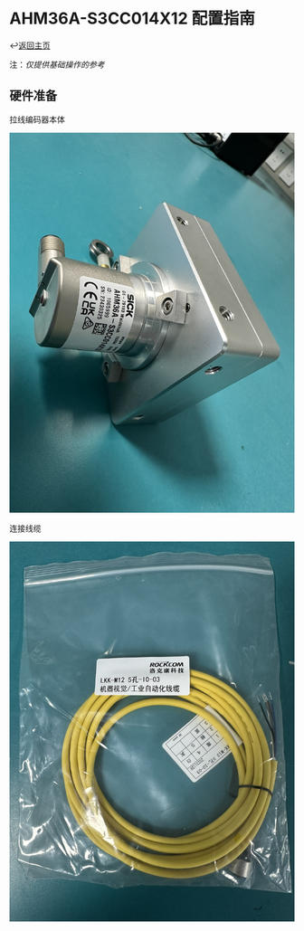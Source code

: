 # AHM36A-S3CC014X12 配置指南

↩️[返回主页](../../README.md)

注：_仅提供基础操作的参考_

## 硬件准备

拉线编码器本体

![图1](img/001.jpeg)

连接线缆

![图1](img/002.jpeg)